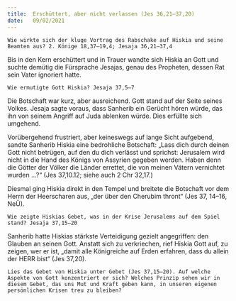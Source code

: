 ```yaml
---
title:  Erschüttert, aber nicht verlassen (Jes 36,21–37,20)
date:   09/02/2021
---
```


`Wie wirkte sich der kluge Vortrag des Rabschake auf Hiskia und seine Beamten aus? 2. Könige 18,37–19,4; Jesaja 36,21–37,4`

Bis in den Kern erschüttert und in Trauer wandte sich Hiskia an Gott und suchte demütig die Fürsprache Jesajas, genau des Propheten, dessen Rat sein Vater ignoriert hatte.

`Wie ermutigte Gott Hiskia? Jesaja 37,5–7`

Die Botschaft war kurz, aber ausreichend. Gott stand auf der Seite seines Volkes. Jesaja sagte voraus, dass Sanherib ein Gerücht hören würde, das ihn von seinem Angriff auf Juda ablenken würde. Dies erfüllte sich umgehend.

Vorübergehend frustriert, aber keineswegs auf lange Sicht aufgebend, sandte Sanherib Hiskia eine bedrohliche Botschaft: „Lass dich durch deinen Gott nicht betrügen, auf den du dich verlässt und sprichst: Jerusalem wird nicht in die Hand des Königs von Assyrien gegeben werden. Haben denn die Götter der Völker die Länder errettet, die von meinen Vätern vernichtet wurden …?“ (Jes 37,10.12; siehe auch 2 Chr 32,17.)

Diesmal ging Hiskia direkt in den Tempel und breitete die Botschaft vor dem Herrn der Heerscharen aus, „der über den Cherubim thront“ (Jes 37, 14–16, NeÜ).

`Wie zeigte Hiskias Gebet, was in der Krise Jerusalems auf dem Spiel stand? Jesaja 37,15–20`

Sanherib hatte Hiskias stärkste Verteidigung gezielt angegriffen: den Glauben an seinen Gott. Anstatt sich zu verkriechen, rief Hiskia Gott auf, zu zeigen, wer er ist, „damit alle Königreiche auf Erden erfahren, dass du allein der HERR bist“ (Jes 37,20).

`Lies das Gebet von Hiskia unter Gebet (Jes 37,15–20). Auf welche Aspekte von Gott konzentriert er sich? Welches Prinzip sehen wir in diesem Gebet, das uns Mut und Kraft geben kann, in unseren eigenen persönlichen Krisen treu zu bleiben?`